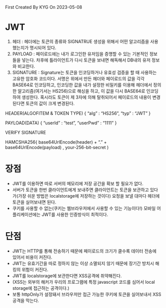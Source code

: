 First Created By KYG On 2023-05-08

# JWT

1. 헤더 : 헤더에는 토큰의 종류와 SIGNATRUE 생성을 위해서 어떤 알고리즘을 사용했는지가 명시되어 있다.
2. PAYLOAD : 페이로드에는 내가 로그인한 유저임을 증명할 수 있는 기본적인 정보들을 넣는다. 차후에 틀라이언트가 다시 토큰을 보내면 해독해서 DB내의 유저 정보와 비교한다.
3. SIGNATURE : Signature는 토큰을 인코딩하거나 유효성 검증을 할 때 사용하는 고유한 암호화 코드이다. 서명은 위에서 만든 헤더와 페이로드의 값을 각각 BASE64로 인코딩하고, 인코딩한 값을 내가 설정한 비밀키를 이용해 헤더에서 정의한 알고리즘(여기서는 HS256)으로 해싱을 하고, 이 값을 다시 BASE64로 인코딩하여 생성한다. 혹시라도 토큰이 제 3자에 의해 탈취되어서 페이로드의 내용이 변경된다면 토큰의 값이 크게 변경된다.

HEADER(ALGOFITEM & TOKEN TYPE)
{
    “alg” : “HS256”,
    “typ” : “JWT”
}

PAYLOAD(DATA)
{
    “userId” : “test”,
    “userPwd” : “1111”
}

VERIFY SIGNATURE

HAMCSHA256{
    base64UrlEncode(header) + “.” +
    base64UrlEncode(payload) ,
    your-256-bit-secret
)

# 장점

- JWT를 이용하면 따로 서버의 메모리에 저장 공간을 확보 할 필요가 없다.
- 서버가 토큰을 한번 클라이언트에게 보내주면 클라이언트는 토큰을 보관하고 있다가(가장 쉬운 방법은 localstorage에 저장하는 것이다) 요청을 보낼 대마다 헤더에 토큰을 실어보내면 된다.
- 쿠키를 사용할 수 없는(쿠키는 웹브라우저에서 사용할 수 있는 기능이다!) 모바일 어플리케이션에는 JWT를 사용한 인증방식이 최적이다.

# 단점

- JWT는 HTTP를 통해 전송하기 때문에 페이로드의 크기가 클수록 데이터 전송에 있어서 비용이 커진다.
- JWT는 유효기간을 따로 정하지 않는 이상 소멸되지 않기 때문에 장기간 방치시 해킹의 위험이 커진다.
- JWT를 localstorage에 보관한다면 XSS공격에 취약해진다.
- (XSS는 외부의 해커가 우리의 프로그램에 특정 javascript 코드를 심어서 local storage에 접근하는 공격이다.)
- 보통 httpOnly가 설정돼서 브라우저만 접근 가능한 쿠키에 토큰을 실어보내서 XSS 공격을 막는다.